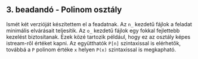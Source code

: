## 3. beadandó - Polinom osztály ##
Ismét két verzióját készítettem el a feadatnak. Az `n_` kezdetű fájlok a feladat minimális elvárásait teljesítik. Az `o_` kezdetű fájlok egy fokkal fejlettebb kezelést biztosítanak. Ezek közé tartozik például, hogy ez az osztály képes istream-ről értéket kapni. Az együtthatók `P[n]` szintaxissal is elérhetők, továbbá a `P` polinom értéke `x` helyen `P(x)` szintaxissal is megkapható. 
